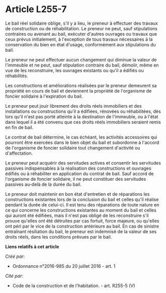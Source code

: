 # Article L255-7

Le bail réel solidaire oblige, s'il y a lieu, le preneur à effectuer des travaux de construction ou de réhabilitation. Le
preneur ne peut, sauf stipulations contraires ou avenant au bail, exécuter d'autres ouvrages ou travaux que ceux prévus
initialement, à l'exception de tous travaux nécessaires à la conservation du bien en état d'usage, conformément aux
stipulations du bail.

Le preneur ne peut effectuer aucun changement qui diminue la valeur de l'immeuble et ne peut, sauf stipulation contraire du
bail, démolir, même en vue de les reconstruire, les ouvrages existants ou qu'il a édifiés ou réhabilités.

Les constructions et améliorations réalisées par le preneur demeurent sa propriété en cours de bail et deviennent la
propriété de l'organisme de foncier solidaire à l'expiration du bail.

Le preneur peut jouir librement des droits réels immobiliers et des installations ou constructions qu'il a édifiées, rénovées
ou réhabilitées, dès lors qu'il n'est pas porté atteinte à la destination de l'immeuble, ou à l'état dans lequel il a été
convenu que ces droits réels immobiliers seraient remis en fin de bail.

Le contrat de bail détermine, le cas échéant, les activités accessoires qui pourront être exercées dans le bien objet du bail
et subordonne à l'accord de l'organisme de foncier solidaire tout changement d'activité ou d'affectation.

Le preneur peut acquérir des servitudes actives et consentir les servitudes passives indispensables à la réalisation des
constructions et ouvrages édifiés ou à réhabiliter en application du contrat de bail. Sauf accord de l'organisme de foncier
solidaire, il ne peut constituer des servitudes passives au-delà de la durée du bail.

Le preneur doit maintenir en bon état d'entretien et de réparations les constructions existantes lors de la conclusion du
bail et celles qu'il réalise pendant la durée de celui-ci. Il est tenu des réparations de toute nature en ce qui concerne les
constructions existantes au moment du bail et celles qui auront été édifiées, mais il n'est pas obligé de les reconstruire
s'il prouve qu'elles ont été détruites par cas fortuit, force majeure, ou qu'elles ont péri par le vice de la construction
antérieure au bail. En cas de sinistre entraînant résiliation du bail, le preneur est indemnisé de la valeur de ses droits
réels, dans les conditions prévues par le bail.

**Liens relatifs à cet article**

_Créé par_:

  - Ordonnance n°2016-985 du 20 juillet 2016 - art. 1

_Cité par_:

  - Code de la construction et de l'habitation. - art. R255-5 (V)
